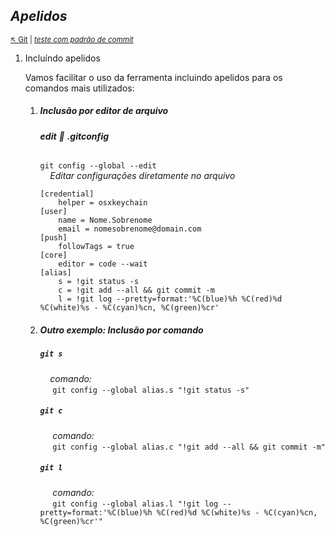 ## *Apelidos*

<sub>[:arrow_upper_left: Git](readme.md) \| [*teste com padrão de commit*](../../npm/padraocommit/git-commit-msg-linter/teste.md)<sub>

1. Incluíndo apelidos

    Vamos facilitar o uso da ferramenta incluindo apelidos para os comandos mais utilizados:


    1. ##### Inclusão por editor de arquivo
        ###### ***edit*** :file_folder: **.gitconfig** 
        `git config --global --edit`<br/>
        &nbsp;&nbsp;&nbsp;&nbsp;*Editar configurações diretamente no arquivo*

        ```git
        [credential]
            helper = osxkeychain
        [user]
            name = Nome.Sobrenome
            email = nomesobrenome@domain.com
        [push]
            followTags = true
        [core]
            editor = code --wait
        [alias]
            s = !git status -s
            c = !git add --all && git commit -m
            l = !git log --pretty=format:'%C(blue)%h %C(red)%d %C(white)%s - %C(cyan)%cn, %C(green)%cr'
        ```


    2. ##### Outro exemplo: Inclusão por comando

        ##### `git s`
        &nbsp;&nbsp;&nbsp;&nbsp;*comando:*<br/>&nbsp;&nbsp;&nbsp;&nbsp; `git config --global alias.s "!git status -s"`
        ##### `git c`
        &nbsp;&nbsp;&nbsp;&nbsp; *comando:*<br/>&nbsp;&nbsp;&nbsp;&nbsp; `git config --global alias.c "!git add --all && git commit -m"`
        ##### `git l`
        &nbsp;&nbsp;&nbsp;&nbsp; *comando:*<br/>&nbsp;&nbsp;&nbsp;&nbsp; `git config --global alias.l "!git log --pretty=format:'%C(blue)%h %C(red)%d %C(white)%s - %C(cyan)%cn, %C(green)%cr'"`

